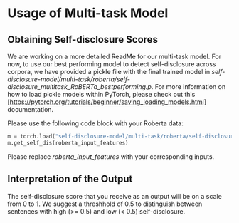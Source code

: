 # Usage of Multi-task Model

## Obtaining Self-disclosure Scores

We are working on a more detailed ReadMe for our multi-task model. For now, to use our best performing model to detect self-disclosure across corpora, we have provided a pickle file with the final trained model in *self-disclosure-model/multi-task/roberta/self-disclosure_multitask_RoBERTa_bestperforming.p*. For more information on how to load pickle models within PyTorch, please check out this [https://pytorch.org/tutorials/beginner/saving_loading_models.html] documentation.


Please use the following code block with your Roberta data: 

```python
m = torch.load("self-disclosure-model/multi-task/roberta/self-disclosure_multitask_RoBERTa_bestperforming.p")
m.get_self_dis(roberta_input_features)
```
Please replace _roberta\_input\_features_ with your corresponding inputs.

## Interpretation of the Output

The self-disclosure score that you receive as an output will be on a scale from 0 to 1. We suggest a threshhold of 0.5 to distinguish between sentences with high (>= 0.5) and low (< 0.5) self-disclosure.

